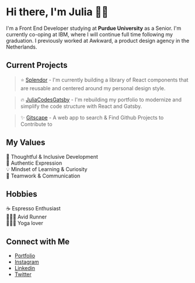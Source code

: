 # Hi there, I'm Julia 👋🏻
I'm a Front End Developer studying at <strong>Purdue University</strong> as a Senior. I'm currently co-oping at IBM, where I will continue full time following my graduation. I previously worked at Awkward, a product design agency in the Netherlands.

## Current Projects <br/>
> ⭐️ [Splendor](https://github.com/juliajcodes/Splender) - I'm currently building a library of React components that are reusable and centered around my personal design style.

> 🔥 [JuliaCodesGatsby](https://github.com/juliajcodes/JuliaCodesGatsby) - I'm rebuilding my portfolio to modernize and simplify the code structure with React and Gatsby.

> ✨ [Gitscape](https://github.com/juliajcodes/gitscape) - A web app to search & Find Github Projects to Contribute to



## My Values
🧠 Thoughtful & Inclusive Development <br/>
🖤 Authentic Expression <br/>
💡 Mindset of Learning & Curiosity <br/>
🙌 Teamwork & Communication

## Hobbies
☕️ Espresso Enthusiast <br/>
🏃🏼‍♀️ Avid Runner </br>
🧘🏼‍♀️ Yoga lover

## Connect with Me
- [Portfolio](https://www.juliacodes.com/) <br/>
- [Instagram](https://https://www.instagram.com/juliacodes) <br/>
- [Linkedin](https://www.linkedin.com/in/juliacodes/) <br/>
- [Twitter](https://twitter.com/julia_codes) <br/>
